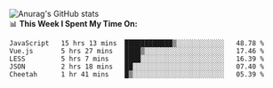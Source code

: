 
![Anurag's GitHub stats](https://github-readme-stats.vercel.app/api?username=supergczh&show_icons=true&theme=radical)
<br />
📊 **This Week I Spent My Time On:**

<!--START_SECTION:waka-->
```text
JavaScript   15 hrs 13 mins  ████████████▒░░░░░░░░░░░░   48.78 % 
Vue.js       5 hrs 27 mins   ████▒░░░░░░░░░░░░░░░░░░░░   17.46 % 
LESS         5 hrs 7 mins    ████░░░░░░░░░░░░░░░░░░░░░   16.39 % 
JSON         2 hrs 18 mins   ██░░░░░░░░░░░░░░░░░░░░░░░   07.40 % 
Cheetah      1 hr 41 mins    █▒░░░░░░░░░░░░░░░░░░░░░░░   05.39 % 
```
<!--END_SECTION:waka-->
